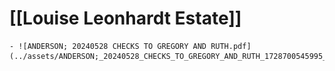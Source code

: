 # [[Louise Leonhardt Estate]]
	- ![ANDERSON; 20240528 CHECKS TO GREGORY AND RUTH.pdf](../assets/ANDERSON;_20240528_CHECKS_TO_GREGORY_AND_RUTH_1728700545995_0.pdf)
